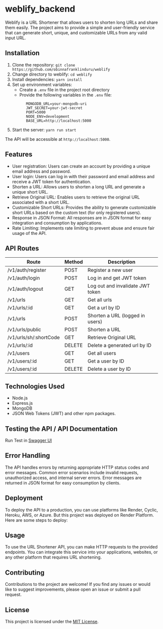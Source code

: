 # weblify_backend

Weblify is a URL Shortener that allows users to shorten long URLs and share them easily. The project aims to provide a simple and user-friendly service that can generate short, unique, and customizable URLs from any valid input URL.

## Installation

1. Clone the repository: `git clone https://github.com/obinnafranklinduru/weblify`
2. Change directory to weblify: `cd weblify`
3. Install dependencies: `yarn install`
4. Set up environment variables:
   - Create a `.env` file in the project root directory
   - Provide the following variables in the `.env` file:
     ```
        MONGODB_URL=your-mongodb-uri
        JWT_SECRET=your-jwt-secret
        PORT=5000
        NODE_ENV=development
        BASE_URL=http://localhost:5000
     ```
5. Start the server: `yarn run start`

The API will be accessible at `http://localhost:5000`.

## Features

- User registration: Users can create an account by providing a unique email address and password.
- User login: Users can log in with their password and email address and receive a JWT token for authentication.
- Shorten a URL: Allows users to shorten a long URL and generate a unique short URL.
- Retrieve Original URL: Enables users to retrieve the original URL associated with a short URL.
- Customizable Short URLs: Provides the ability to generate customizable short URLs based on the custom text (for only registered users).
- Response in JSON Format: All responses are in JSON format for easy integration and consumption by applications.
- Rate Limiting: Implements rate limiting to prevent abuse and ensure fair usage of the API.

## API Routes

| Route                  | Method | Description                      |
| ---------------------- | ------ | -------------------------------- |
| /v1/auth/register      | POST   | Register a new user              |
| /v1/auth/login         | POST   | Log in and get JWT token         |
| /v1/auth/logout        | GET    | Log out and invalidate JWT token |
| /v1/urls               | GET    | Get all urls                     |
| /v1/urls/:id           | GET    | Get a url by ID                  |
| /v1/urls               | POST   | Shorten a URL (logged in users)  |
| /v1/urls/public        | POST   | Shorten a URL                    |
| /v1/urls/sh/:shortCode | GET    | Retrieve Original URL            |
| /v1/urls/:id           | DELETE | Delete a generated url by ID     |
| /v1/users              | GET    | Get all users                    |
| /v1/users/:id          | GET    | Get a user by ID                 |
| /v1/users/:id          | DELETE | Delete a user by ID              |

## Technologies Used

- Node.js
- Express.js
- MongoDB
- JSON Web Tokens (JWT) and other npm packages.

## Testing the API / API Documentation

Run Test in [Swagger UI](https://weblify.onrender.com/v1/docs/)

## Error Handling

The API handles errors by returning appropriate HTTP status codes and error messages. Common error scenarios include invalid requests, unauthorized access, and internal server errors. Error messages are returned in JSON format for easy consumption by clients.

## Deployment

To deploy the API to a production, you can use platforms like Render, Cyclic, Heroku, AWS, or Azure. But this project was deployed on Render Platform. Here are some steps to deploy:

## Usage

To use the URL Shortener API, you can make HTTP requests to the provided endpoints. You can integrate this service into your applications, websites, or any other platform that requires URL shortening.

## Contributing

Contributions to the project are welcome! If you find any issues or would like to suggest improvements, please open an issue or submit a pull request.

## License

This project is licensed under the [MIT License](https://github.com/obinnafranklinduru/weblify_backend/blob/master/LICENSE).
